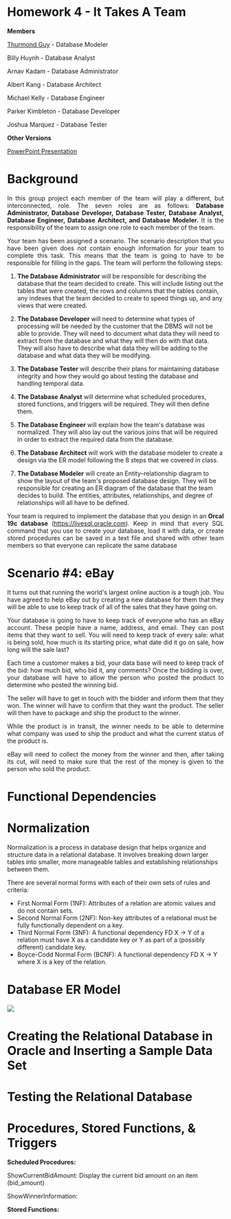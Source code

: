# Homework 4 - It Takes A Team

<p><b>Members</b></p>
<p><a href="https://github.com/ThurmondGuy">Thurmond Guy</a> - Database Modeler</p>
<p>Billy Huynh - Database Analyst</p>
<p>Arnav Kadam - Database Administrator</p>
<p>Albert Kang - Database Architect</p>
<p>Michael Kelly - Database Engineer</p>
<p>Parker Kimbleton - Database Developer</p>
<p>Joshua Marquez - Database Tester</p>

<p><b>Other Versions</b></p>
<p><a href="https://usfedu-my.sharepoint.com/:p:/g/personal/tandrino_usf_edu/EarQ7FlqVn9Mpropt1UxpIgBlKjtdUmcHh4eJwpqoMGsRA?e=UQ702V">PowerPoint Presentation</p></a>

# Background
<p align="justify">In this group project each member of the team will play a different, but interconnected, role. The seven 
roles are as follows: <b>Database Administrator, Database Developer, Database Tester, Database Analyst, 
Database Engineer, Database Architect, and Database Modeler.</b> It is the responsibility of the team to assign one role to each member of the team.</p>

<p align="justify">Your team has been assigned a scenario. The scenario description that you have been given does not contain enough information for your team to complete this task. This means that the team is going to have to be responsible for filling in the gaps. The team will perform the following steps:</p>

<ol type="1">
    <li>
        <p><b>The Database Administrator</b> will be responsible for describing the database that the team decided to create. This will include listing out the tables that were created, the rows and columns that the tables contain, any indexes that the team decided to create to speed things up, and any views that were created.
        </p>
    </li>
    <li>
        <p><b>The Database Developer</b> will need to determine what types of processing will be needed by the customer that the DBMS will not be able to provide. They will need to document what data they will need to extract from the database and what they will then do with that data. They will also have to describe what data they will be adding to the database and what data they will be modifying.
        </p>
    </li>
    <li>
        <p><b>The Database Tester</b> will describe their plans for maintaining database integrity and how they would go about testing the database and handling temporal data.
        </p>
    </li>
    <li>
        <p><b>The Database Analyst</b> will determine what scheduled procedures, stored functions, and triggers will be required. They will then define them.
        </p>
    </li>
    <li>
        <p><b>The Database Engineer</b> will explain how the team's database was normalized. They will also lay out the various joins that will be required in order to extract the required data from the database.
        </p>
    </li>
    <li>
        <p><b>The Database Architect</b> will work with the database modeler to create a design via the ER model following the 8 steps that we covered in class. 
        </p>
    </li>
    <li>
        <p><b>The Database Modeler</b> will create an Entity–relationship diagram to show the layout of the team's proposed database design. They will be responsible for creating an ER diagram of the database that the team decides to build. The entities, attributes, relationships, and degree of relationships will all have to be defined. 
        </p>
    </li>
</ol>

<p align="justify">Your team is required to implement the database that you design in an <b>Orcal 19c database</b> (<a href="https://livesql.oracle.com">https://livesql.oracle.com</a>). Keep in mind that every SQL command that you use to create your database, load it with data, or create stored procedures can be saved in a text file and shared with other team members so that everyone can replicate the same database</p>

# Scenario #4: eBay

<p align="justify">It turns out that running the world's largest online auction is a tough job. You have agreed to help eBay out by creating a new database for them that they will be able to use to keep track of all of the sales that they have going on. </p>

<p align="justify">Your database is going to have to keep track of everyone who has an eBay account. These people have a name, address, and email. They can post items that they want to sell. You will need to keep track of every sale: what is being sold, how much is its starting price, what date did it go on sale, how long will the sale last?</p>

<p align="justify">Each time a customer makes a bid, your data base will need to keep track of the bid: how much bid, who bid it, any comments? Once the bidding is over, your database will have to allow the person who posted the product to determine who posted the winning bid. </p>

<p align="justify">The seller will have to get in touch with the bidder and inform them that they won. The winner will have to confirm that they want the product. The seller will then have to package and ship the 
product to the winner. </p>

<p align="justify">While the product is in transit, the winner needs to be able to determine what company was 
used to ship the product and what the current status of the product is.</p>

<p align="justify">eBay will need to collect the money from the winner and then, after taking its cut, will need to 
make sure that the rest of the money is given to the person who sold the product.</p>

# Functional Dependencies

# Normalization

<p>Normalization is a process in database design that helps organize and structure data in a relational database. It involves breaking down larger tables into smaller, more manageable tables and establishing relationships between them.</p>

<p>There are several normal forms with each of their own sets of rules and criteria:</p>

<ul>
    <li>First Normal Form (1NF): Attributes of a relation are atomic values and do not contain sets.</li>
    <li>Second Normal Form (2NF): Non-key attributes of a relational must be fully functionally dependent on a key.</li>
    <li>Third Normal Form (3NF): A functional dependency FD X → Y of a relation must have X as a candidate key or Y as part of a (possibly different) candidate key.</li>
    <li>Boyce-Codd Normal Form (BCNF): A functional dependency FD X → Y where X is a key of the relation.</li>
</ul>



# Database ER Model
<img src="https://github.com/ThurmondGuy/Homework/blob/main/COP4703/Homework%204%20Teams/ER%20MODEL/ebay.png">

# Creating the Relational Database in Oracle and Inserting a Sample Data Set

# Testing the Relational Database 

# Procedures, Stored Functions, & Triggers

<p><b>Scheduled Procedures:</b></p>
<p>ShowCurrentBidAmount: Display the current bid amount on an item (bid_amount)</p>

<p>ShowWinnerInformation: 
<p><b>Stored Functions:</b></p>
